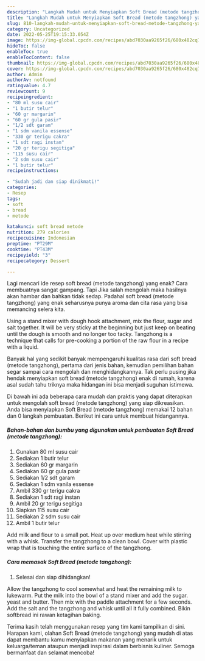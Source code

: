 ```yaml
---
description: "Langkah Mudah untuk Menyiapkan Soft Bread (metode tangzhong) yang Sempurna, Buat Buka Puasa Lezat Sekali"
title: "Langkah Mudah untuk Menyiapkan Soft Bread (metode tangzhong) yang Sempurna, Buat Buka Puasa Lezat Sekali"
slug: 810-langkah-mudah-untuk-menyiapkan-soft-bread-metode-tangzhong-yang-sempurna-buat-buka-puasa-lezat-sekali
category: Uncategorized
date: 2022-05-25T19:15:33.054Z
image: https://img-global.cpcdn.com/recipes/abd7030aa9265f26/680x482cq70/soft-bread-metode-tangzhong-foto-resep-utama.jpg
hideToc: false
enableToc: true
enableTocContent: false
thumbnail: https://img-global.cpcdn.com/recipes/abd7030aa9265f26/680x482cq70/soft-bread-metode-tangzhong-foto-resep-utama.jpg
cover: https://img-global.cpcdn.com/recipes/abd7030aa9265f26/680x482cq70/soft-bread-metode-tangzhong-foto-resep-utama.jpg
author: Admin
authorAv: notfound
ratingvalue: 4.7
reviewcount: 9
recipeingredient:
- "80 ml susu cair"
- "1 butir telur"
- "60 gr margarin"
- "60 gr gula pasir"
- "1/2 sdt garam"
- "1 sdm vanila essense"
- "330 gr terigu cakra"
- "1 sdt ragi instan"
- "20 gr terigu segitiga"
- "115 susu cair"
- "2 sdm susu cair"
- "1 butir telur"
recipeinstructions:

- "Sudah jadi dan siap dinikmati!"
categories:
- Resep
tags:
- soft
- bread
- metode

katakunci: soft bread metode 
nutrition: 279 calories
recipecuisine: Indonesian
preptime: "PT29M"
cooktime: "PT43M"
recipeyield: "3"
recipecategory: Dessert

---
```



Lagi mencari ide resep soft bread (metode tangzhong) yang enak? Cara membuatnya sangat gampang. Tapi Jika salah mengolah maka hasilnya akan hambar dan bahkan tidak sedap. Padahal soft bread (metode tangzhong) yang enak seharusnya punya aroma dan cita rasa yang bisa memancing selera kita.


Using a stand mixer with dough hook attachment, mix the flour, sugar and salt together. It will be very sticky at the beginning but just keep on beating until the dough is smooth and no longer too tacky. Tangzhong is a technique that calls for pre-cooking a portion of the raw flour in a recipe with a liquid.

Banyak hal yang sedikit banyak mempengaruhi kualitas rasa dari soft bread (metode tangzhong), pertama dari jenis bahan, kemudian pemilihan bahan segar sampai cara mengolah dan menghidangkannya. Tak perlu pusing jika hendak menyiapkan soft bread (metode tangzhong) enak di rumah, karena asal sudah tahu triknya maka hidangan ini bisa menjadi suguhan istimewa.


Di bawah ini ada beberapa cara mudah dan praktis yang dapat diterapkan untuk mengolah soft bread (metode tangzhong) yang siap dikreasikan. Anda bisa menyiapkan Soft Bread (metode tangzhong) memakai 12 bahan dan 0 langkah pembuatan. Berikut ini cara untuk membuat hidangannya.

<!--inarticleads1-->

##### Bahan-bahan dan bumbu yang digunakan untuk pembuatan Soft Bread (metode tangzhong):

1. Gunakan 80 ml susu cair
1. Sediakan 1 butir telur
1. Sediakan 60 gr margarin
1. Sediakan 60 gr gula pasir
1. Sediakan 1/2 sdt garam
1. Sediakan 1 sdm vanila essense
1. Ambil 330 gr terigu cakra
1. Sediakan 1 sdt ragi instan
1. Ambil 20 gr terigu segitiga
1. Siapkan 115 susu cair
1. Sediakan 2 sdm susu cair
1. Ambil 1 butir telur


Add milk and flour to a small pot. Heat up over medium heat while stirring with a whisk. Transfer the tangzhong to a clean bowl. Cover with plastic wrap that is touching the entire surface of the tangzhong. 

<!--inarticleads2-->

##### Cara memasak Soft Bread (metode tangzhong):


1. Selesai dan siap dihidangkan!

Allow the tangzhong to cool somewhat and heat the remaining milk to lukewarm. Put the milk into the bowl of a stand mixer and add the sugar. yeast and butter. Then mix with the paddle attachment for a few seconds. Add the salt and the tangzhong and whisk until all it fully combined. Bikin softbread ini rawan ketagihan baking. 

Terima kasih telah menggunakan resep yang tim kami tampilkan di sini. Harapan kami, olahan Soft Bread (metode tangzhong) yang mudah di atas dapat membantu kamu menyiapkan makanan yang menarik untuk keluarga/teman ataupun menjadi inspirasi dalam berbisnis kuliner. Semoga bermanfaat dan selamat mencoba!

